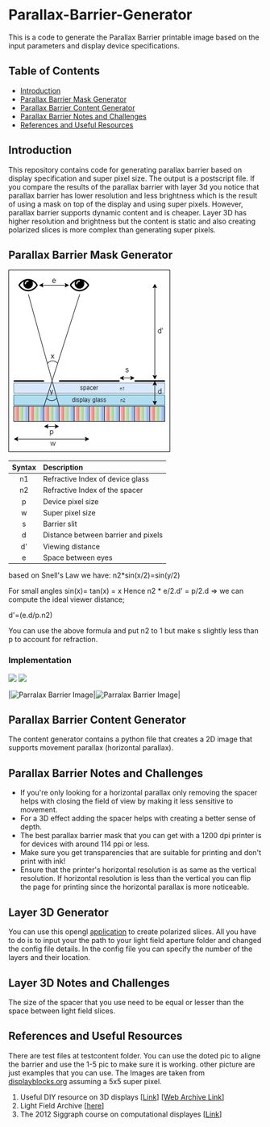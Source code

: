 # Parallax-Barrier-Generator
This is a code to generate the Parallax Barrier printable image based on the input parameters and display device specifications.


## Table of Contents

- [Introduction](#introduction)
- [Parallax Barrier Mask Generator](#parallax-barrier-mask-generator)
- [Parallax Barrier Content Generator](#parallax-barrier-content-generator)
- [Parallax Barrier Notes and Challenges](#parallax-barrier-notes-and-challenges)
- [References and Useful Resources](#references-and-useful-resources)


## Introduction

This repository contains code for generating parallax barrier based on display specification and super pixel size. The output is a postscript file.
If you compare the results of the parallax barrier with layer 3d you notice that parallax barrier has lower resolution and less brightness which is the result of using a mask on top of the display and using super pixels. However, parallax barrier supports dynamic content and is cheaper. Layer 3D has higher resolution and brightness but the content is static and also creating polarized slices is more complex than generating super pixels. 

## Parallax Barrier Mask Generator

![Parralax Barrier Image](pics/fig-pb.jpg)

| Syntax      | Description                             |
| :---:       |    :----                                |
| n1          | Refractive Index of device glass        |
| n2          | Refractive Index of the spacer          |
| p           | Device pixel size                       |
| w           | Super pixel size                        |
| s           | Barrier slit                            |
| d           | Distance between barrier and pixels     |
| d'          | Viewing distance                        |
| e           | Space between eyes                      |


based on Snell's Law we have: n2*sin(x/2)=sin(y/2)

For small angles sin(x)= tan(x) = x Hence n2 * e/2.d' = p/2.d => we can compute the ideal viewer distance;

d'=(e.d/p.n2)

You can use the above formula and put n2 to 1 but make s slightly less than p to account for refraction.

### Implementation 

<img src="pics/alignment.gif" width="48">

<img src="https://github.com/favicon.ico" width="48">


|![Parralax Barrier Image]( )|![Parralax Barrier Image](pics/hp.gif)| 

## Parallax Barrier Content Generator
The content generator contains a python file that creates a 2D image that supports movement parallax (horizontal parallax). 
## Parallax Barrier Notes and Challenges
- If you're only looking for a horizontal parallax only removing the spacer helps with closing the field of view by making it less sensitive to movement.
- For a 3D effect adding the spacer helps with creating a better sense of depth.
- The best parallax barrier mask that you can get with a 1200 dpi printer is for devices with around 114 ppi or less.
- Make sure you get transparencies that are suitable for printing and don't print with ink!
- Ensure that the printer's horizontal resolution is as same as the vertical resolution. If horizontal resolution is less than the vertical you can flip the page for printing since the horizontal parallax is more noticeable.


## Layer 3D Generator
You can use this opengl [application](https://web.media.mit.edu/~gordonw/courses/ComputationalDisplays/GPUSolverSART-1.0.zip) to create polarized slices. All you have to do is to input your the path to your light field aperture folder and changed the config file details.
In the config file you can specify the number of the layers and their location.


## Layer 3D Notes and Challenges
The size of the spacer that you use need to be equal or lesser than the space between light field slices.
## References and Useful Resources


There are test files at testcontent folder. You can use the doted pic to aligne the barrier and use the 1-5 pic to make sure it is working. other picture are just examples that you can use. The Images are taken from [displayblocks.org](http://displayblocks.org/) assuming a 5x5 super pixel. 

1. Useful DIY resource on 3D displays [[Link](http://displayblocks.org/)] [[Web Archive Link](http://web.archive.org/web/20200711145216/http://displayblocks.org/)]
2. Light Field Archive [[here](https://web.media.mit.edu/~gordonw/SyntheticLightFields/index.php)]
3. The 2012 Siggraph course on computational displayes [[Link](https://web.media.mit.edu/~gordonw/courses/ComputationalDisplays/#notes)]


